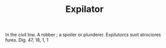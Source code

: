 ---
title: Expilator
letter: E
permalink: "/definitions/bld-expilator.html"
body: In the civil lnw. A robber ; a spoiler or plunderer. Expilutorcs sunt atrociores
  fures. Dig. 47, 18, 1, 1
published_at: '2018-07-07'
source: Black's Law Dictionary 2nd Ed (1910)
layout: post
---